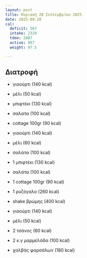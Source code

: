 ```yaml
---
layout: post
title: Κυριακή 28 Σεπτεμβρίου 2025
date: 2025-09-28
cal:
  deficit: 567
  intake: 2320
  tdee: 2887
  active: 987
  weight: 97.5

---
```


## Διατροφή

- γιαούρτι (140 kcal)
- μέλι (50 kcal)

- μπιφτέκι (130 kcal)
- σαλατα (100 kcal)
- cottage 100gr (90 kcal)
- γιαούρτι (140 kcal)
- μέλι (60 kcal)


- σαλάτα (100 kcal)

- 1 μπιφτέκι (130 kcal)
- σαλάτα (100 kcal)
- 1 cottage 100gr (90 kcal)
- 1 ρυζόγαλο (260 kcal)

- shake βρώμης (400 kcal)

- γιαούρτι (140 kcal)
- μέλι (50 kcal)

- 2 τσάνος (60 kcal)
- 2 κ.γ μαρμελάδα (100 kcal)
- χαλβάς φαρσάλων (180 kcal)




